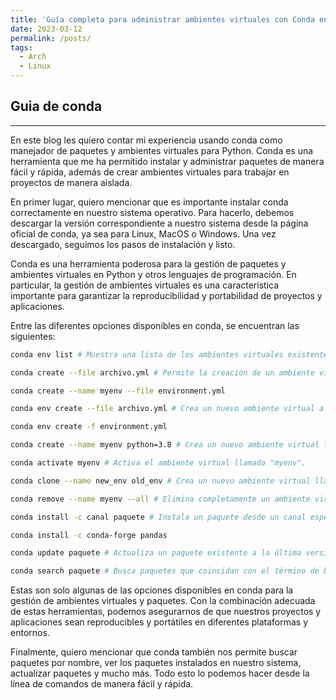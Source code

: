```yaml
---
title: 'Guía completa para administrar ambientes virtuales con Conda en Linux'
date: 2023-03-12
permalink: /posts/
tags:
  - Arch
  - Linux
---
```

## Guia de conda
---

En este blog les quiero contar mi experiencia usando conda como manejador de paquetes y ambientes virtuales para Python. Conda es una herramienta que me ha permitido instalar y administrar paquetes de manera fácil y rápida, además de crear ambientes virtuales para trabajar en proyectos de manera aislada.

En primer lugar, quiero mencionar que es importante instalar conda correctamente en nuestro sistema operativo. Para hacerlo, debemos descargar la versión correspondiente a nuestro sistema desde la página oficial de conda, ya sea para Linux, MacOS o Windows. Una vez descargado, seguimos los pasos de instalación y listo.

 Conda es una herramienta poderosa para la gestión de paquetes y ambientes virtuales en Python y otros lenguajes de programación. En particular, la gestión de ambientes virtuales es una característica importante para garantizar la reproducibilidad y portabilidad de proyectos y aplicaciones.

Entre las diferentes opciones disponibles en conda, se encuentran las siguientes:
```bash
conda env list # Muestra una lista de los ambientes virtuales existentes en el sistema.

conda create --file archivo.yml # Permite la creación de un ambiente virtual a partir de un archivo YAML que contiene la lista de paquetes a instalar y sus versiones específicas. Por ejemplo, si queremos crear un ambiente virtual llamado "myenv" que contenga los paquetes definidos en el archivo "environment.yml", podemos ejecutar el siguiente comando 

conda create --name myenv --file environment.yml

conda env create --file archivo.yml # Crea un nuevo ambiente virtual a partir de un archivo YAML. La principal diferencia con la opción anterior es que el nombre del ambiente se define en el archivo YAML en lugar de ser especificado en la línea de comandos. Por ejemplo 

conda env create -f environment.yml

conda create --name myenv python=3.8 # Crea un nuevo ambiente virtual llamado "myenv" con la versión 3.8 de Python.

conda activate myenv # Activa el ambiente virtual llamado "myenv".

conda clone --name new_env old_env # Crea un nuevo ambiente virtual llamado "new_env" a partir de un ambiente existente llamado "old_env".

conda remove --name myenv --all # Elimina completamente un ambiente virtual llamado "myenv".

conda install -c canal paquete # Instala un paquete desde un canal específico. Por ejemplo, si queremos instalar el paquete "pandas" desde el canal "conda-forge", podemos ejecutar 

conda install -c conda-forge pandas

conda update paquete # Actualiza un paquete existente a la última versión disponible.

conda search paquete # Busca paquetes que coincidan con el término de búsqueda especificado.

```

Estas son solo algunas de las opciones disponibles en conda para la gestión de ambientes virtuales y paquetes. Con la combinación adecuada de estas herramientas, podemos asegurarnos de que nuestros proyectos y aplicaciones sean reproducibles y portátiles en diferentes plataformas y entornos.

Finalmente, quiero mencionar que conda también nos permite buscar paquetes por nombre, ver los paquetes instalados en nuestro sistema, actualizar paquetes y mucho más. Todo esto lo podemos hacer desde la línea de comandos de manera fácil y rápida.

